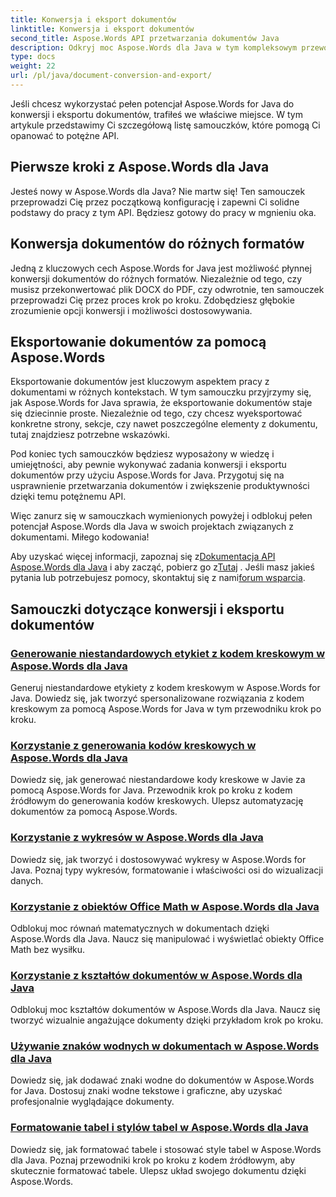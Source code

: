 ```yaml
---
title: Konwersja i eksport dokumentów
linktitle: Konwersja i eksport dokumentów
second_title: Aspose.Words API przetwarzania dokumentów Java
description: Odkryj moc Aspose.Words dla Java w tym kompleksowym przewodniku. Dowiedz się, jak bez wysiłku konwertować i eksportować dokumenty.
type: docs
weight: 22
url: /pl/java/document-conversion-and-export/
---
```


Jeśli chcesz wykorzystać pełen potencjał Aspose.Words for Java do konwersji i eksportu dokumentów, trafiłeś we właściwe miejsce. W tym artykule przedstawimy Ci szczegółową listę samouczków, które pomogą Ci opanować to potężne API.

## Pierwsze kroki z Aspose.Words dla Java
Jesteś nowy w Aspose.Words dla Java? Nie martw się! Ten samouczek przeprowadzi Cię przez początkową konfigurację i zapewni Ci solidne podstawy do pracy z tym API. Będziesz gotowy do pracy w mgnieniu oka.

## Konwersja dokumentów do różnych formatów
Jedną z kluczowych cech Aspose.Words for Java jest możliwość płynnej konwersji dokumentów do różnych formatów. Niezależnie od tego, czy musisz przekonwertować plik DOCX do PDF, czy odwrotnie, ten samouczek przeprowadzi Cię przez proces krok po kroku. Zdobędziesz głębokie zrozumienie opcji konwersji i możliwości dostosowywania.

## Eksportowanie dokumentów za pomocą Aspose.Words
Eksportowanie dokumentów jest kluczowym aspektem pracy z dokumentami w różnych kontekstach. W tym samouczku przyjrzymy się, jak Aspose.Words for Java sprawia, że eksportowanie dokumentów staje się dziecinnie proste. Niezależnie od tego, czy chcesz wyeksportować konkretne strony, sekcje, czy nawet poszczególne elementy z dokumentu, tutaj znajdziesz potrzebne wskazówki.

Pod koniec tych samouczków będziesz wyposażony w wiedzę i umiejętności, aby pewnie wykonywać zadania konwersji i eksportu dokumentów przy użyciu Aspose.Words for Java. Przygotuj się na usprawnienie przetwarzania dokumentów i zwiększenie produktywności dzięki temu potężnemu API.

Więc zanurz się w samouczkach wymienionych powyżej i odblokuj pełen potencjał Aspose.Words dla Java w swoich projektach związanych z dokumentami. Miłego kodowania!

 Aby uzyskać więcej informacji, zapoznaj się z[Dokumentacja API Aspose.Words dla Java](https://reference.aspose.com/words/java/) i aby zacząć, pobierz go z[Tutaj](https://releases.aspose.com/words/java/) . Jeśli masz jakieś pytania lub potrzebujesz pomocy, skontaktuj się z nami[forum wsparcia](https://forum.aspose.com/).

## Samouczki dotyczące konwersji i eksportu dokumentów
### [Generowanie niestandardowych etykiet z kodem kreskowym w Aspose.Words dla Java](./generating-custom-barcode-labels/)
Generuj niestandardowe etykiety z kodem kreskowym w Aspose.Words for Java. Dowiedz się, jak tworzyć spersonalizowane rozwiązania z kodem kreskowym za pomocą Aspose.Words for Java w tym przewodniku krok po kroku.
### [Korzystanie z generowania kodów kreskowych w Aspose.Words dla Java](./using-barcode-generation/)
Dowiedz się, jak generować niestandardowe kody kreskowe w Javie za pomocą Aspose.Words for Java. Przewodnik krok po kroku z kodem źródłowym do generowania kodów kreskowych. Ulepsz automatyzację dokumentów za pomocą Aspose.Words.
### [Korzystanie z wykresów w Aspose.Words dla Java](./using-charts/)
Dowiedz się, jak tworzyć i dostosowywać wykresy w Aspose.Words for Java. Poznaj typy wykresów, formatowanie i właściwości osi do wizualizacji danych.
### [Korzystanie z obiektów Office Math w Aspose.Words dla Java](./using-office-math-objects/)
Odblokuj moc równań matematycznych w dokumentach dzięki Aspose.Words dla Java. Naucz się manipulować i wyświetlać obiekty Office Math bez wysiłku.
### [Korzystanie z kształtów dokumentów w Aspose.Words dla Java](./using-document-shapes/)
Odblokuj moc kształtów dokumentów w Aspose.Words dla Java. Naucz się tworzyć wizualnie angażujące dokumenty dzięki przykładom krok po kroku.
### [Używanie znaków wodnych w dokumentach w Aspose.Words dla Java](./using-watermarks-to-documents/)
Dowiedz się, jak dodawać znaki wodne do dokumentów w Aspose.Words for Java. Dostosuj znaki wodne tekstowe i graficzne, aby uzyskać profesjonalnie wyglądające dokumenty.
### [Formatowanie tabel i stylów tabel w Aspose.Words dla Java](./formatting-tables-and-table-styles/)
Dowiedz się, jak formatować tabele i stosować style tabel w Aspose.Words dla Java. Poznaj przewodniki krok po kroku z kodem źródłowym, aby skutecznie formatować tabele. Ulepsz układ swojego dokumentu dzięki Aspose.Words.